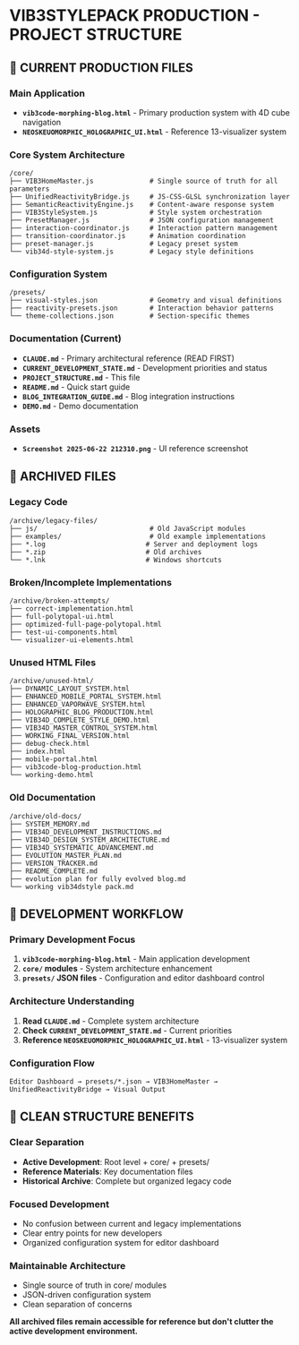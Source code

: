 # VIB3STYLEPACK PRODUCTION - PROJECT STRUCTURE

## 🎯 **CURRENT PRODUCTION FILES**

### **Main Application**
- **`vib3code-morphing-blog.html`** - Primary production system with 4D cube navigation
- **`NEOSKEUOMORPHIC_HOLOGRAPHIC_UI.html`** - Reference 13-visualizer system

### **Core System Architecture**
```
/core/
├── VIB3HomeMaster.js              # Single source of truth for all parameters
├── UnifiedReactivityBridge.js     # JS-CSS-GLSL synchronization layer
├── SemanticReactivityEngine.js    # Content-aware response system
├── VIB3StyleSystem.js             # Style system orchestration
├── PresetManager.js               # JSON configuration management
├── interaction-coordinator.js     # Interaction pattern management
├── transition-coordinator.js      # Animation coordination
├── preset-manager.js              # Legacy preset system
└── vib34d-style-system.js         # Legacy style definitions
```

### **Configuration System**
```
/presets/
├── visual-styles.json             # Geometry and visual definitions
├── reactivity-presets.json        # Interaction behavior patterns
└── theme-collections.json         # Section-specific themes
```

### **Documentation (Current)**
- **`CLAUDE.md`** - Primary architectural reference (READ FIRST)
- **`CURRENT_DEVELOPMENT_STATE.md`** - Development priorities and status
- **`PROJECT_STRUCTURE.md`** - This file
- **`README.md`** - Quick start guide
- **`BLOG_INTEGRATION_GUIDE.md`** - Blog integration instructions
- **`DEMO.md`** - Demo documentation

### **Assets**
- **`Screenshot 2025-06-22 212310.png`** - UI reference screenshot

## 📁 **ARCHIVED FILES**

### **Legacy Code**
```
/archive/legacy-files/
├── js/                            # Old JavaScript modules
├── examples/                      # Old example implementations
├── *.log                         # Server and deployment logs
├── *.zip                         # Old archives
└── *.lnk                         # Windows shortcuts
```

### **Broken/Incomplete Implementations**
```
/archive/broken-attempts/
├── correct-implementation.html
├── full-polytopal-ui.html
├── optimized-full-page-polytopal.html
├── test-ui-components.html
└── visualizer-ui-elements.html
```

### **Unused HTML Files**
```
/archive/unused-html/
├── DYNAMIC_LAYOUT_SYSTEM.html
├── ENHANCED_MOBILE_PORTAL_SYSTEM.html
├── ENHANCED_VAPORWAVE_SYSTEM.html
├── HOLOGRAPHIC_BLOG_PRODUCTION.html
├── VIB34D_COMPLETE_STYLE_DEMO.html
├── VIB34D_MASTER_CONTROL_SYSTEM.html
├── WORKING_FINAL_VERSION.html
├── debug-check.html
├── index.html
├── mobile-portal.html
├── vib3code-blog-production.html
└── working-demo.html
```

### **Old Documentation**
```
/archive/old-docs/
├── SYSTEM_MEMORY.md
├── VIB34D_DEVELOPMENT_INSTRUCTIONS.md
├── VIB34D_DESIGN_SYSTEM_ARCHITECTURE.md
├── VIB34D_SYSTEMATIC_ADVANCEMENT.md
├── EVOLUTION_MASTER_PLAN.md
├── VERSION_TRACKER.md
├── README_COMPLETE.md
├── evolution plan for fully evolved blog.md
└── working vib34dstyle pack.md
```

## 🚀 **DEVELOPMENT WORKFLOW**

### **Primary Development Focus**
1. **`vib3code-morphing-blog.html`** - Main application development
2. **`core/` modules** - System architecture enhancement
3. **`presets/` JSON files** - Configuration and editor dashboard control

### **Architecture Understanding**
1. **Read `CLAUDE.md`** - Complete system architecture
2. **Check `CURRENT_DEVELOPMENT_STATE.md`** - Current priorities
3. **Reference `NEOSKEUOMORPHIC_HOLOGRAPHIC_UI.html`** - 13-visualizer system

### **Configuration Flow**
```
Editor Dashboard → presets/*.json → VIB3HomeMaster → UnifiedReactivityBridge → Visual Output
```

## 🧹 **CLEAN STRUCTURE BENEFITS**

### **Clear Separation**
- **Active Development**: Root level + core/ + presets/
- **Reference Materials**: Key documentation files
- **Historical Archive**: Complete but organized legacy code

### **Focused Development**
- No confusion between current and legacy implementations
- Clear entry points for new developers
- Organized configuration system for editor dashboard

### **Maintainable Architecture**
- Single source of truth in core/ modules
- JSON-driven configuration system
- Clean separation of concerns

**All archived files remain accessible for reference but don't clutter the active development environment.**